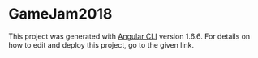 # GameJam2018

This project was generated with [Angular CLI](https://github.com/angular/angular-cli) version 1.6.6. For details on how to edit and deploy this project, go to the given link.
